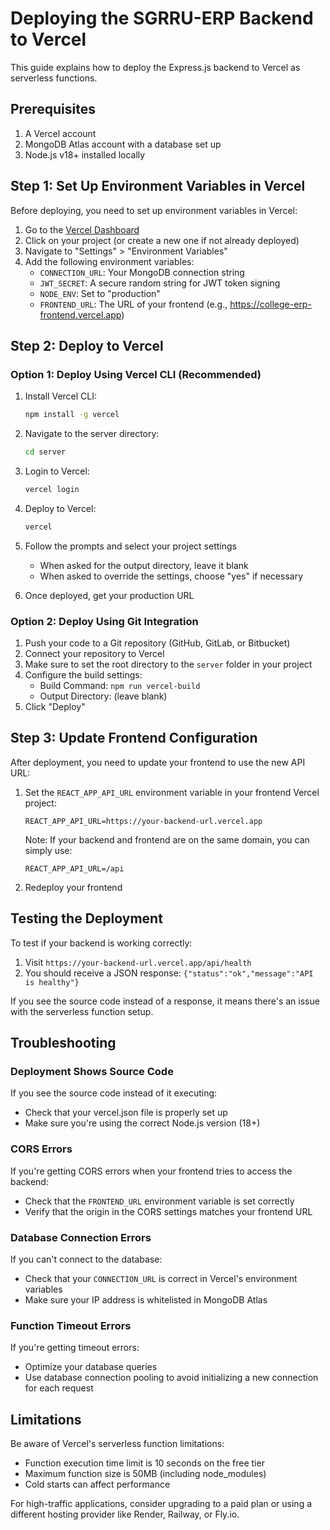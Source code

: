 # Deploying the SGRRU-ERP Backend to Vercel

This guide explains how to deploy the Express.js backend to Vercel as serverless functions.

## Prerequisites

1. A Vercel account
2. MongoDB Atlas account with a database set up
3. Node.js v18+ installed locally

## Step 1: Set Up Environment Variables in Vercel

Before deploying, you need to set up environment variables in Vercel:

1. Go to the [Vercel Dashboard](https://vercel.com/dashboard)
2. Click on your project (or create a new one if not already deployed)
3. Navigate to "Settings" > "Environment Variables"
4. Add the following environment variables:
   - `CONNECTION_URL`: Your MongoDB connection string
   - `JWT_SECRET`: A secure random string for JWT token signing
   - `NODE_ENV`: Set to "production"
   - `FRONTEND_URL`: The URL of your frontend (e.g., https://college-erp-frontend.vercel.app)

## Step 2: Deploy to Vercel

### Option 1: Deploy Using Vercel CLI (Recommended)

1. Install Vercel CLI:
   ```bash
   npm install -g vercel
   ```

2. Navigate to the server directory:
   ```bash
   cd server
   ```

3. Login to Vercel:
   ```bash
   vercel login
   ```

4. Deploy to Vercel:
   ```bash
   vercel
   ```

5. Follow the prompts and select your project settings
   - When asked for the output directory, leave it blank
   - When asked to override the settings, choose "yes" if necessary

6. Once deployed, get your production URL

### Option 2: Deploy Using Git Integration

1. Push your code to a Git repository (GitHub, GitLab, or Bitbucket)
2. Connect your repository to Vercel
3. Make sure to set the root directory to the `server` folder in your project
4. Configure the build settings:
   - Build Command: `npm run vercel-build`
   - Output Directory: (leave blank)
5. Click "Deploy"

## Step 3: Update Frontend Configuration

After deployment, you need to update your frontend to use the new API URL:

1. Set the `REACT_APP_API_URL` environment variable in your frontend Vercel project:
   ```
   REACT_APP_API_URL=https://your-backend-url.vercel.app
   ```

   Note: If your backend and frontend are on the same domain, you can simply use:
   ```
   REACT_APP_API_URL=/api
   ```

2. Redeploy your frontend

## Testing the Deployment

To test if your backend is working correctly:

1. Visit `https://your-backend-url.vercel.app/api/health`
2. You should receive a JSON response: `{"status":"ok","message":"API is healthy"}`

If you see the source code instead of a response, it means there's an issue with the serverless function setup.

## Troubleshooting

### Deployment Shows Source Code

If you see the source code instead of it executing:
- Check that your vercel.json file is properly set up
- Make sure you're using the correct Node.js version (18+)

### CORS Errors

If you're getting CORS errors when your frontend tries to access the backend:
- Check that the `FRONTEND_URL` environment variable is set correctly
- Verify that the origin in the CORS settings matches your frontend URL

### Database Connection Errors

If you can't connect to the database:
- Check that your `CONNECTION_URL` is correct in Vercel's environment variables
- Make sure your IP address is whitelisted in MongoDB Atlas

### Function Timeout Errors

If you're getting timeout errors:
- Optimize your database queries
- Use database connection pooling to avoid initializing a new connection for each request

## Limitations

Be aware of Vercel's serverless function limitations:
- Function execution time limit is 10 seconds on the free tier
- Maximum function size is 50MB (including node_modules)
- Cold starts can affect performance

For high-traffic applications, consider upgrading to a paid plan or using a different hosting provider like Render, Railway, or Fly.io. 